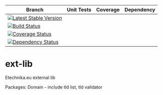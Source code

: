 | Branch | Unit Tests | Coverage | Dependency |
| ------ | ---------- | -------- | ---------- |
| [![Latest Stable Version](https://poser.pugx.org/etechnika/ext-lib/v/stable.png)](https://packagist.org/packages/etechnika/ext-lib) |
[![Build Status](https://travis-ci.org/etechnika/ext-lib.png?branch=master)](https://travis-ci.org/etechnika/ext-lib) |
[![Coverage Status](https://coveralls.io/repos/etechnika/ext-lib/badge.png)](https://coveralls.io/r/etechnika/ext-lib) |
[![Dependency Status](https://www.versioneye.com/user/projects/5287853b632bacbdfd000002/badge.png)](https://www.versioneye.com/user/projects/5287853b632bacbdfd000002) |

ext-lib
=======

Etechnika.eu external lib

Packages:
Domain - include tld list, tld validator
